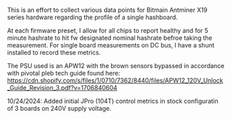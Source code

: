 This is an effort to collect various data points for Bitmain Antminer X19 series hardware regarding the profile of a single hashboard.

At each firmware preset, I allow for all chips to report healthy and for 5 minute hashrate to hit fw designated nominal hashrate befroe taking the measurement. For single board measurements on DC bus, I have a shunt installed to record these metrics. 

The PSU used is an APW12 with the brown sensors bypassed in accordance with pivotal pleb tech guide found here: https://cdn.shopify.com/s/files/1/0710/7362/8440/files/APW12_120V_Unlock_Guide_Revision_3.pdf?v=1706840604

10/24/2024: Added initial JPro (104T) control metrics in stock configuratin of 3 boards on 240V supply voltage.
